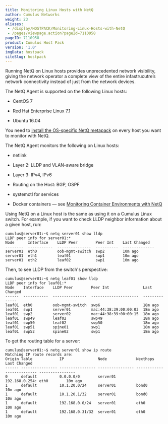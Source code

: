 ```yaml
---
title: Monitoring Linux Hosts with NetQ
author: Cumulus Networks
weight: 23
aliases:
 - /display/HOSTPACK/Monitoring-Linux-Hosts-with-NetQ
 - /pages/viewpage.action?pageId=7110958
pageID: 7110958
product: Cumulus Host Pack
version: '1.0'
imgData: hostpack
siteSlug: hostpack
---
```

Running NetQ on Linux hosts provides unprecedented network visibility,
giving the network operator a complete view of the entire
infastrucutre’s network connectivity instead of just from the network
devices.

The NetQ Agent is supported on the following Linux hosts:

  - CentOS 7

  - Red Hat Enterprise Linux 7.1

  - Ubuntu 16.04

You need to [install the OS-specific NetQ
metapack](/version/hostpack/Installing-NetQ-on-the-Host) on every host
you want to monitor with NetQ.

The NetQ Agent monitors the following on Linux hosts:

  - netlink

  - Layer 2: LLDP and VLAN-aware bridge

  - Layer 3: IPv4, IPv6

  - Routing on the Host: BGP, OSPF

  - systemctl for services

  - Docker containers — see [Monitoring Container Environments with
    NetQ](/version/hostpack/Monitoring-Container-Environments-with-NetQ)

Using NetQ on a Linux host is the same as using it on a Cumulus Linux
switch. For example, if you want to check LLDP neighbor information
about a given host, run:

    cumulus@server01:~$ netq server01 show lldp 
    LLDP peer info for server01:*
    Node      Interface    LLDP Peer        Peer Int    Last Changed
    --------  -----------  ---------------  ----------  --------------
    server01  eth0         oob-mgmt-switch  swp2        10m ago
    server01  eth1         leaf01           swp1        10m ago
    server01  eth2         leaf02           swp1        10m ago

Then, to see LLDP from the switch's perspective:

    cumulus@server01:~$ netq leaf01 show lldp
    LLDP peer info for leaf01:*
    Node    Interface    LLDP Peer        Peer Int               Last Changed
    ------  -----------  ---------------  ---------------------  --------------
    leaf01  eth0         oob-mgmt-switch  swp6                   18m ago
    leaf01  swp1         server01         mac:44:38:39:00:00:03  18m ago
    leaf01  swp2         server02         mac:44:38:39:00:00:15  18m ago
    leaf01  swp49        leaf02           swp49                  18m ago
    leaf01  swp50        leaf02           swp50                  18m ago
    leaf01  swp51        spine01          swp1                   18m ago
    leaf01  swp52        spine02          swp1                   18m ago

To get the routing table for a server:

    cumulus@server01:~$ netq server01 show ip route
    Matching IP route records are:
    Origin Table            IP               Node             Nexthops                   Last Changed
    ------ ---------------- ---------------- ---------------- -------------------------- ----------------
    0      default          0.0.0.0/0        server01         192.168.0.254: eth0        10m ago
    1      default          10.1.20.0/24     server01         bond0                      10m ago
    1      default          10.1.20.1/32     server01         bond0                      10m ago
    1      default          192.168.0.0/24   server01         eth0                       10m ago
    1      default          192.168.0.31/32  server01         eth0                       10m ago

<article id="html-search-results" class="ht-content" style="display: none;">

</article>

<footer id="ht-footer">

</footer>
